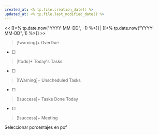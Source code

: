 ```yaml
---
created_at: <% tp.file.creation_date() %>
updated_at: <% tp.file.last_modified_date() %>
---
```


<< [[<% tp.date.now("YYYY-MM-DD", -1) %>]] | [[<% tp.date.now("YYYY-MM-DD", 1) %>]] >>


> [!warning]+ OverDue

- [ ] 

> [!todo]+ Today's Tasks

- [ ] 

> [!Warning]+ Unscheduled Tasks

- [ ] 

> [!success]+ Tasks Done Today

- [ ] 

> [!success]+ Meeting


Seleccionar porcentajes en pof



